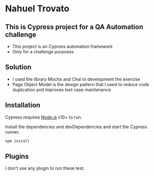 # Nahuel Trovato
## This is Cypress project for a QA Automation challenge

- This project is an Cypress automation framework
- Only for a challenge purposes


## Solution

- I used the library Mocha and Chai to development the exercise
- Page Object Model is the design pattern that I used to reduce code duplication and improves test case maintenance  

## Installation

Cypress requires [Node.js](https://nodejs.org/) v10+ to run.

Install the dependencies and devDependencies and start the Cypress runner.

```sh
npm install
```

## Plugins

I don't use any plugin to run these test.